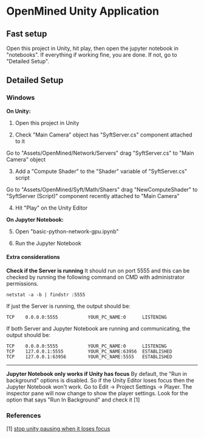 OpenMined Unity Application
=============================================

## Fast setup

Open this project in Unity, hit play, then open the jupyter notebook in "notebooks". If everything if working fine, you are done. If not, go to "Detailed Setup".

## Detailed Setup

### Windows

**On Unity:**

1. Open this project in Unity

2. Check "Main Camera" object has "SyftServer.cs" component attached to it

 Go to "Assets/OpenMined/Network/Servers" drag "SyftServer.cs" to "Main Camera" object

3. Add a "Compute Shader" to the "Shader" variable of "SyftServer.cs" script

 Go to "Assets/OpenMined/Syft/Math/Shaers" drag "NewComputeShader" to "SyftServer (Script)" component recently attached to "Main Camera"

4. Hit "Play" on the Unity Editor

**On Jupyter Notebook:**

5. Open "basic-python-network-gpu.ipynb" 

6. Run the Jupyter Notebook

#### Extra considerations

**Check if the Server is running**
It should run on port 5555 and this can be checked by running the following command on CMD with administrator permissions.
```
netstat -a -b | findstr :5555
```
If just the Server is running, the output should be:
```
TCP    0.0.0.0:5555           YOUR_PC_NAME:0      LISTENING
```
If both Server and Jupyter Notebook are running and communicating, the output should be:
```
TCP    0.0.0.0:5555           YOUR_PC_NAME:0      LISTENING
TCP    127.0.0.1:5555         YOUR_PC_NAME:63956  ESTABLISHED
TCP    127.0.0.1:63956        YOUR_PC_NAME:5555   ESTABLISHED
```
---
**Jupyter Notebook only works if Unity has focus**
By default, the "Run in background" options is disabled. So if the Unity Editor loses focus then the Jupyter Notebook won't work.
Go to Edit -> Project Settings -> Player. The inspector pane will now change to show the player settings. Look for the option that says "Run In Background" and check it [1]

### References

[1] [stop unity pausing when it loses focus](https://answers.unity.com/questions/42509/stop-unity-pausing-when-it-loses-focus.html)

